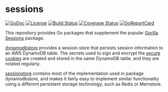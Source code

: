 # sessions

[![GoDoc](https://godoc.org/github.com/jjeffery/sessions/dynamodbstore?status.svg)](https://godoc.org/github.com/jjeffery/sessions/dynamodbstore)
[![License](http://img.shields.io/badge/license-MIT-green.svg?style=flat)](https://raw.githubusercontent.com/jjeffery/sessions/master/LICENSE.md)
[![Build Status](https://travis-ci.org/jjeffery/sessions.svg?branch=master)](https://travis-ci.org/jjeffery/sessions)
[![Coverage Status](https://coveralls.io/repos/github/jjeffery/sessions/badge.svg?branch=master)](https://coveralls.io/github/jjeffery/sessions?branch=master)
[![GoReportCard](https://goreportcard.com/badge/github.com/jjeffery/sessions)](https://goreportcard.com/report/github.com/jjeffery/sessions)

This repository provides Go packages that supplement the popular
[Gorilla Sessions](https://github.com/gorilla/sessions) package.

[dynamodbstore](https://godoc.org/github.com/jjeffery/sessions/dynamodbstore)
provides a session store that persists session information to an AWS
DynamoDB table. The secrets used to sign and encrypt the
[secure cookies](https://github.com/gorilla/securecookie) are created and
stored in the same DynamoDB table, and they are rotated regularly.

[sessionstore](https://godoc.org/github.com/jjeffery/sessions/sessionstore)
contains most of the implementation used in package dynamodbstore, and makes
it fairly easy to implement similar functionality using a different persistent
storage technology, such as Redis or Memstore.
